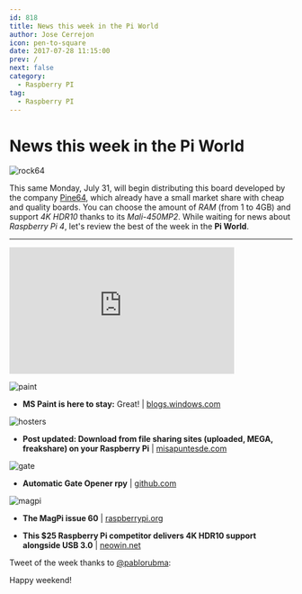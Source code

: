 ```yaml
---
id: 818
title: News this week in the Pi World
author: Jose Cerrejon
icon: pen-to-square
date: 2017-07-28 11:15:00
prev: /
next: false
category:
  - Raspberry PI
tag:
  - Raspberry PI
---
```


# News this week in the Pi World

![rock64](/images/2017/07/rock64.png)

This same Monday, July 31, will begin distributing this board developed by the company [Pine64](https://www.pine64.org/), which already have a small market share with cheap and quality boards. You can choose the amount of *RAM* (from 1 to 4GB) and support *4K HDR10* thanks to its *Mali-450MP2*. While waiting for news about *Raspberry Pi 4*, let's review the best of the week in the **Pi World**.

- - -
<iframe width="400" height="225" src="https://www.youtube.com/embed/Pft7voW5ui8?rel=0" frameborder="0" allowfullscreen></iframe>

![paint](/images/2017/07/paint.jpg)

* **MS Paint is here to stay:** Great! | [blogs.windows.com](https://blogs.windows.com/windowsexperience/2017/07/24/ms-paint-stay/#kfso5VpzB4I3idtf.97)

![hosters](/images/download1.png)

* **Post updated: Download from file sharing sites (uploaded, MEGA, freakshare) on your Raspberry Pi** | [misapuntesde.com](/post.php?id=239)

![gate](/images/2017/07/gate.png)

* **Automatic Gate Opener rpy** | [github.com](https://github.com/sdrabb/automatic-gate-opener-rpy)

![magpi](/images/2017/07/magpi.png)

* **The MagPi issue 60** | [raspberrypi.org](https://www.raspberrypi.org/magpi/issues/60/)

* **This $25 Raspberry Pi competitor delivers 4K HDR10 support alongside USB 3.0** | [neowin.net](https://www.neowin.net/news/this-25-raspberry-pi-competitor-delivers-4k-hdr10-support-alongside-usb-30)

Tweet of the week thanks to [@pablorubma](https://twitter.com/pablorubma):




Happy weekend!